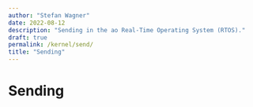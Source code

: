 ```yaml
---
author: "Stefan Wagner"
date: 2022-08-12
description: "Sending in the ao Real-Time Operating System (RTOS)."
draft: true
permalink: /kernel/send/
title: "Sending"
---
```


# Sending
